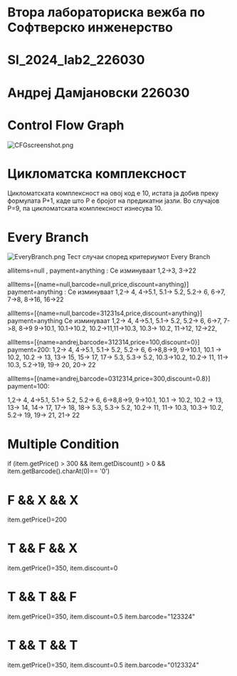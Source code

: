 # Втора лабораториска вежба по Софтверско инженерство
# SI_2024_lab2_226030
# Андреј Дамјановски 226030

# Control Flow Graph
![CFGscreenshot.png](..%2F..%2FCFGscreenshot.png)

# Цикломатска комплексност
Цикломатската комплексност на овој код е 10, истата ја добив преку формулата P+1, каде што P е бројот на предикатни јазли. Во случајoв P=9, па цикломатската комплексност изнесува 10.

# Every Branch
![EveryBranch.png](..%2F..%2FEveryBranch.png)
Тест случаи според критериумот Every Branch

allitems=null , payment=anything : Се изминуваат 1,2->3, 3->22

allItems=[{name=null,barcode=null,price,discount=anything}] payment=anything :
Се изминуваат 1,2-> 4, 4->5.1, 5.1-> 5.2, 5.2-> 6, 6->7, 7->8, 8->16, 16->22

allItems=[{name=null,barcode=31231s4,price,discount=anything}] payment=anything
Се изминуваат 1,2-> 4, 4->5.1, 5.1-> 5.2, 5.2-> 6, 6->7, 7->8, 8->9 9->10.1, 10.1->10.2, 10.2->11,11->10.3, 10.3-> 10.2, 11->12, 12->22,

allItems=[{name=andrej,barcode=312314,price=100,discount=0}] payment=200:
1,2-> 4, 4->5.1, 5.1-> 5.2, 5.2-> 6, 6->8,8->9, 9->10.1, 10.1 -> 10.2, 10.2 -> 13, 13-> 15, 15-> 17, 17-> 5.3, 5.3-> 5.2, 10.3->10.2, 10.2-> 11, 11-> 10.3, 5.2->19, 19-> 20, 20-> 22

allItems=[{name=andrej,barcode=0312314,price=300,discount=0.8}] payment=100:

1,2-> 4, 4->5.1, 5.1-> 5.2, 5.2-> 6, 6->8,8->9, 9->10.1, 10.1 -> 10.2, 10.2 -> 13, 13-> 14, 14-> 17, 17-> 18, 18-> 5.3, 5.3-> 5.2, 10.2-> 11, 11-> 10.3, 10.3-> 10.2,  5.2-> 19, 19-> 21, 21-> 22

# Multiple Condition
if (item.getPrice() > 300 && item.getDiscount() > 0 && item.getBarcode().charAt(0)== '0')

# F && X && X 
item.getPrice()=200
# T && F && X 
item.getPrice()=350, item.discount=0
# T && T && F 
item.getPrice()=350, item.discount=0.5 item.barcode="123324"
# T && T && T 
item.getPrice()=350, item.discount=0.5 item.barcode="0123324"